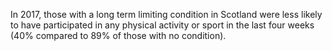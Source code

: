In 2017, those with a long term limiting condition in Scotland were less likely to have participated in any physical activity or sport in the last four weeks (40% compared to 89% of those with no condition).

